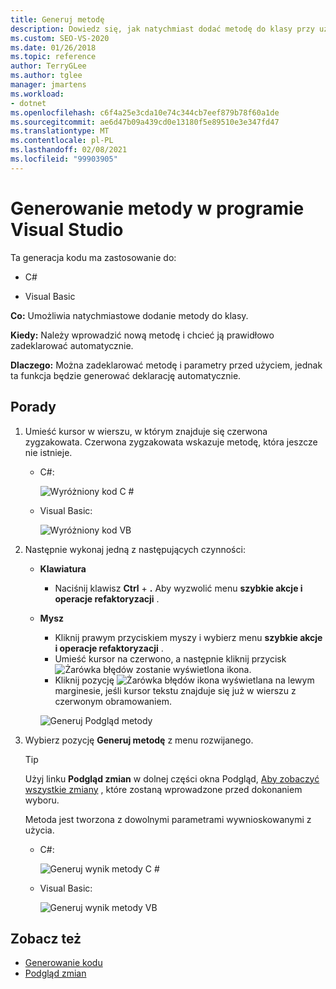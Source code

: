 ```yaml
---
title: Generuj metodę
description: Dowiedz się, jak natychmiast dodać metodę do klasy przy użyciu menu szybkie akcje i refaktoryzacje.
ms.custom: SEO-VS-2020
ms.date: 01/26/2018
ms.topic: reference
author: TerryGLee
ms.author: tglee
manager: jmartens
ms.workload:
- dotnet
ms.openlocfilehash: c6f4a25e3cda10e74c344cb7eef879b78f60a1de
ms.sourcegitcommit: ae6d47b09a439cd0e13180f5e89510e3e347fd47
ms.translationtype: MT
ms.contentlocale: pl-PL
ms.lasthandoff: 02/08/2021
ms.locfileid: "99903905"
---
```

# <a name="generate-a-method-in-visual-studio"></a>Generowanie metody w programie Visual Studio

Ta generacja kodu ma zastosowanie do:

- C#

- Visual Basic

**Co:** Umożliwia natychmiastowe dodanie metody do klasy.

**Kiedy:** Należy wprowadzić nową metodę i chcieć ją prawidłowo zadeklarować automatycznie.

**Dlaczego:** Można zadeklarować metodę i parametry przed użyciem, jednak ta funkcja będzie generować deklarację automatycznie.

## <a name="how-to"></a>Porady

1. Umieść kursor w wierszu, w którym znajduje się czerwona zygzakowata. Czerwona zygzakowata wskazuje metodę, która jeszcze nie istnieje.

   - C#:

       ![Wyróżniony kod C #](media/method-highlight-cs.png)

   - Visual Basic:

       ![Wyróżniony kod VB](media/method-highlight-vb.png)

2. Następnie wykonaj jedną z następujących czynności:

   - **Klawiatura**
      - Naciśnij klawisz **Ctrl** + **.** Aby wyzwolić menu **szybkie akcje i operacje refaktoryzacji** .
   - **Mysz**
      - Kliknij prawym przyciskiem myszy i wybierz menu **szybkie akcje i operacje refaktoryzacji** .
      - Umieść kursor na czerwono, a następnie kliknij przycisk ![Żarówka błędów](media/error-bulb.png) zostanie wyświetlona ikona.
      - Kliknij pozycję ![Żarówka błędów](media/error-bulb.png) ikona wyświetlana na lewym marginesie, jeśli kursor tekstu znajduje się już w wierszu z czerwonym obramowaniem.

      ![Generuj Podgląd metody](media/method-preview-cs.png)

3. Wybierz pozycję **Generuj metodę** z menu rozwijanego.

   > [!TIP]
   > Użyj linku **Podgląd zmian** w dolnej części okna Podgląd, [Aby zobaczyć wszystkie zmiany](../../ide/preview-changes.md) , które zostaną wprowadzone przed dokonaniem wyboru.

   Metoda jest tworzona z dowolnymi parametrami wywnioskowanymi z użycia.

   - C#:

       ![Generuj wynik metody C #](media/method-result-cs.png)

   - Visual Basic:

       ![Generuj wynik metody VB](media/method-result-vb.png)

## <a name="see-also"></a>Zobacz też

- [Generowanie kodu](../code-generation-in-visual-studio.md)
- [Podgląd zmian](../../ide/preview-changes.md)
